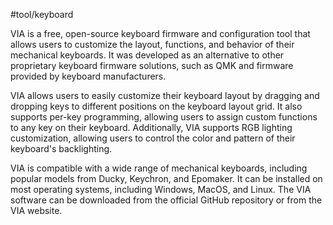 #tool/keyboard

VIA is a free, open-source keyboard firmware and configuration tool that
  allows users to customize the layout, functions, and behavior of their
  mechanical keyboards. It was developed as an alternative to other
  proprietary keyboard firmware solutions, such as QMK and firmware provided
  by keyboard manufacturers.

  VIA allows users to easily customize their keyboard layout by dragging and
  dropping keys to different positions on the keyboard layout grid. It also
  supports per-key programming, allowing users to assign custom functions to
  any key on their keyboard. Additionally, VIA supports RGB lighting
  customization, allowing users to control the color and pattern of their
  keyboard's backlighting.

  VIA is compatible with a wide range of mechanical keyboards, including
  popular models from Ducky, Keychron, and Epomaker. It can be installed on
  most operating systems, including Windows, MacOS, and Linux. The VIA
  software can be downloaded from the official GitHub repository or from the
  VIA website.

